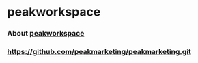 # peakworkspace
### About **[peakworkspace](https://github.com/peakmarketing/peakmarketing.git)**
### <https://github.com/peakmarketing/peakmarketing.git>
